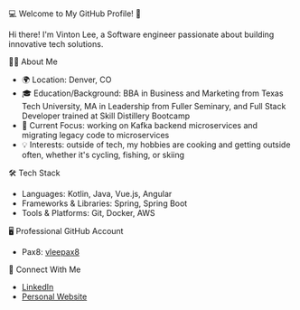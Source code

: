 💻 Welcome to My GitHub Profile! 🌟

Hi there! I'm Vinton Lee, a Software engineer passionate about building innovative tech solutions.

:technologist: About Me

- 🌍 Location: Denver, CO
- 🎓 Education/Background: BBA in Business and Marketing from Texas Tech University, MA in Leadership from Fuller Seminary, and Full Stack Developer trained at Skill Distillery Bootcamp
- 🚀 Current Focus: working on Kafka backend microservices and migrating legacy code to microservices
- 💡 Interests: outside of tech, my hobbies are cooking and getting outside often, whether it's cycling, fishing, or skiing 

🛠️ Tech Stack

- Languages: Kotlin, Java, Vue.js, Angular
- Frameworks & Libraries: Spring, Spring Boot 
- Tools & Platforms: Git, Docker, AWS

:desktop_computer: Professional GitHub Account

- Pax8: [vleepax8](https://github.com/vleepax8)

🔗 Connect With Me

- [LinkedIn](https://www.linkedin.com/in/vintonlee/)
- [Personal Website](https://vintonlee.dev/)
